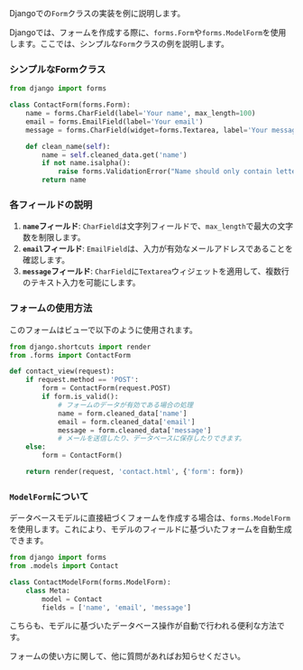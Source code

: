 Djangoでの`Form`クラスの実装を例に説明します。

Djangoでは、フォームを作成する際に、`forms.Form`や`forms.ModelForm`を使用します。ここでは、シンプルな`Form`クラスの例を説明します。

### シンプルなFormクラス

```python
from django import forms

class ContactForm(forms.Form):
    name = forms.CharField(label='Your name', max_length=100)
    email = forms.EmailField(label='Your email')
    message = forms.CharField(widget=forms.Textarea, label='Your message')

    def clean_name(self):
        name = self.cleaned_data.get('name')
        if not name.isalpha():
            raise forms.ValidationError("Name should only contain letters.")
        return name
```

### 各フィールドの説明

1. **`name`フィールド**: `CharField`は文字列フィールドで、`max_length`で最大の文字数を制限します。
2. **`email`フィールド**: `EmailField`は、入力が有効なメールアドレスであることを確認します。
3. **`message`フィールド**: `CharField`に`Textarea`ウィジェットを適用して、複数行のテキスト入力を可能にします。

### フォームの使用方法

このフォームはビューで以下のように使用されます。

```python
from django.shortcuts import render
from .forms import ContactForm

def contact_view(request):
    if request.method == 'POST':
        form = ContactForm(request.POST)
        if form.is_valid():
            # フォームのデータが有効である場合の処理
            name = form.cleaned_data['name']
            email = form.cleaned_data['email']
            message = form.cleaned_data['message']
            # メールを送信したり、データベースに保存したりできます。
    else:
        form = ContactForm()

    return render(request, 'contact.html', {'form': form})
```

### `ModelForm`について

データベースモデルに直接紐づくフォームを作成する場合は、`forms.ModelForm`を使用します。これにより、モデルのフィールドに基づいたフォームを自動生成できます。

```python
from django import forms
from .models import Contact

class ContactModelForm(forms.ModelForm):
    class Meta:
        model = Contact
        fields = ['name', 'email', 'message']
```

こちらも、モデルに基づいたデータベース操作が自動で行われる便利な方法です。

フォームの使い方に関して、他に質問があればお知らせください。
